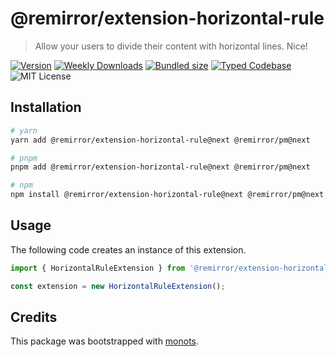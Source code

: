 # @remirror/extension-horizontal-rule

> Allow your users to divide their content with horizontal lines. Nice!

[![Version][version]][npm] [![Weekly Downloads][downloads-badge]][npm] [![Bundled size][size-badge]][size] [![Typed Codebase][typescript]](./src/index.ts) ![MIT License][license]

[version]: https://flat.badgen.net/npm/v/@remirror/extension-horizontal-rule
[npm]: https://npmjs.com/package/@remirror/extension-horizontal-rule
[license]: https://flat.badgen.net/badge/license/MIT/purple
[size]: https://bundlephobia.com/result?p=@remirror/extension-horizontal-rule
[size-badge]: https://flat.badgen.net/bundlephobia/minzip/@remirror/extension-horizontal-rule
[typescript]: https://flat.badgen.net/badge/icon/TypeScript?icon=typescript&label
[downloads-badge]: https://badgen.net/npm/dw/@remirror/extension-horizontal-rule/red?icon=npm

## Installation

```bash
# yarn
yarn add @remirror/extension-horizontal-rule@next @remirror/pm@next

# pnpm
pnpm add @remirror/extension-horizontal-rule@next @remirror/pm@next

# npm
npm install @remirror/extension-horizontal-rule@next @remirror/pm@next
```

## Usage

The following code creates an instance of this extension.

```ts
import { HorizontalRuleExtension } from '@remirror/extension-horizontal-rule';

const extension = new HorizontalRuleExtension();
```

## Credits

This package was bootstrapped with [monots].

[monots]: https://github.com/monots/monots
